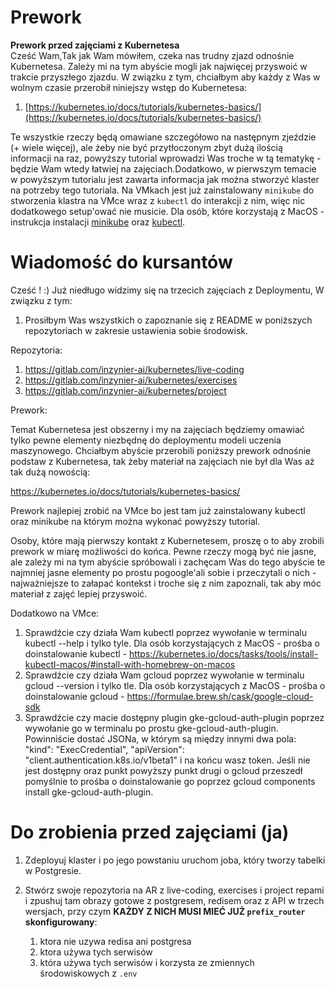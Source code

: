 

# Prework

**Prework przed zajęciami z Kubernetesa**  
Cześć Wam,Tak jak Wam mówiłem, czeka nas trudny zjazd odnośnie Kubernetesa. Zależy mi na tym abyście mogli jak najwięcej przyswoić w trakcie przyszłego zjazdu. W związku z tym, chciałbym aby każdy z Was w wolnym czasie przerobił niniejszy wstęp do Kubernetesa:

1. [https://kubernetes.io/docs/tutorials/kubernetes-basics/](https://kubernetes.io/docs/tutorials/kubernetes-basics/)

Te wszystkie rzeczy będą omawiane szczegółowo na następnym zjeździe (+ wiele więcej), ale żeby nie być przytłoczonym zbyt dużą ilością informacji na raz, powyższy tutorial wprowadzi Was troche w tą tematykę - będzie Wam wtedy łatwiej na zajęciach.Dodatkowo, w pierwszym temacie w powyższym tutorialu jest zawarta informacja jak można stworzyć klaster na potrzeby tego tutoriala. Na VMkach jest już zainstalowany `minikube` do stworzenia klastra na VMce wraz z `kubectl` do interakcji z nim, więc nic dodatkowego setup'ować nie musicie. Dla osób, które korzystają z MacOS - instrukcja instalacji [minikube](https://minikube.sigs.k8s.io/docs/start/) oraz [kubectl](https://kubernetes.io/docs/tasks/tools/install-kubectl-macos/#install-with-homebrew-on-macos).


# Wiadomość do kursantów

Cześć ! :) Już niedługo widzimy się na trzecich zajęciach z Deploymentu, W związku z tym:

1. Prosiłbym Was wszystkich o zapoznanie się z README w poniższych repozytoriach w zakresie ustawienia sobie środowisk.

Repozytoria:

1. https://gitlab.com/inzynier-ai/kubernetes/live-coding
2. https://gitlab.com/inzynier-ai/kubernetes/exercises
3. https://gitlab.com/inzynier-ai/kubernetes/project

Prework:

Temat Kubernetesa jest obszerny i my na zajęciach będziemy omawiać tylko pewne elementy niezbędnę do deploymentu modeli uczenia maszynowego. Chciałbym abyście przerobili poniższy prework odnośnie podstaw z Kubernetesa, tak żeby materiał na zajęciach nie był dla Was aż tak dużą nowością:

https://kubernetes.io/docs/tutorials/kubernetes-basics/

Prework najlepiej zrobić na VMce bo jest tam już zainstalowany kubectl oraz minikube na którym można wykonać powyższy tutorial.

Osoby, które mają pierwszy kontakt z Kubernetesem, proszę o to aby zrobili prework w miarę możliwości do końca. Pewne rzeczy mogą być nie jasne, ale zależy mi na tym abyście spróbowali i zachęcam Was do tego abyście te najmniej jasne elementy po prostu pogoogle'ali sobie i przeczytali o nich - najważniejsze to załapać kontekst i troche się z nim zapoznali, tak aby móc materiał z zajęć lepiej przyswoić.

Dodatkowo na VMce:

1. Sprawdźcie czy działa Wam kubectl poprzez wywołanie w terminalu kubectl --help i tylko tyle. Dla osób korzystających z MacOS - prośba o doinstalowanie kubectl - https://kubernetes.io/docs/tasks/tools/install-kubectl-macos/#install-with-homebrew-on-macos
2. Sprawdźcie czy działa Wam gcloud poprzez wywołanie w terminalu gcloud --version i tylko tle. Dla osób korzystających z MacOS - prośba o doinstalowanie gcloud - https://formulae.brew.sh/cask/google-cloud-sdk
3. Sprawdźcie czy macie dostępny plugin gke-gcloud-auth-plugin poprzez wywołanie go w terminalu po prostu gke-gcloud-auth-plugin. Powinniście dostać JSONa, w którym są między innymi dwa pola: "kind": "ExecCredential",    "apiVersion": "client.authentication.k8s.io/v1beta1" i na końcu wasz token. Jeśli nie jest dostępny oraz punkt powyższy punkt drugi o gcloud przeszedł pomyślnie to prośba o doinstalowanie go poprzez gcloud components install gke-gcloud-auth-plugin.


# Do zrobienia przed zajęciami (ja)

  

1. Zdeployuj klaster i po jego powstaniu uruchom joba, który tworzy tabelki w Postgresie. 
       
3. Stwórz swoje repozytoria na AR z live-coding, exercises i project repami i zpushuj tam obrazy gotowe z postgresem, redisem oraz z API w trzech wersjach, przy czym **KAŻDY Z NICH MUSI MIEĆ JUŻ `prefix_router` skonfigurowany**: 
	1) ktora nie uzywa redisa ani postgresa 
	2) ktora używa tych serwisów 
	3) która używa tych serwisów i korzysta ze zmiennych środowiskowych z `.env`
    
